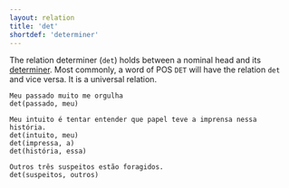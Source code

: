 ```yaml
---
layout: relation
title: 'det'
shortdef: 'determiner'
---
```


The relation determiner (`det`) holds between a nominal head and its
[determiner](u-pos/DET). Most commonly, a word of POS `DET` will have the relation `det` and vice versa. It is a universal relation.

~~~ sdparse
Meu passado muito me orgulha
det(passado, meu)
~~~

~~~ sdparse
Meu intuito é tentar entender que papel teve a imprensa nessa história.
det(intuito, meu)
det(impressa, a)
det(história, essa)
~~~

~~~ sdparse
Outros três suspeitos estão foragidos.
det(suspeitos, outros)
~~~
<!-- Interlanguage links updated Čt lis 12 09:43:23 CET 2020 -->
